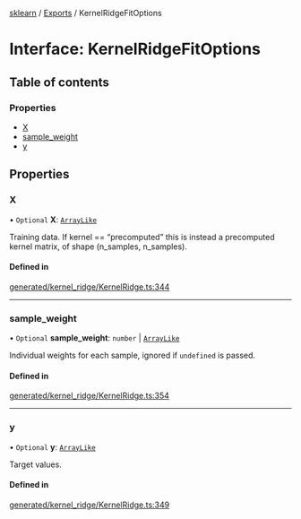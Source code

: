[sklearn](../readme.md) / [Exports](../modules.md) / KernelRidgeFitOptions

# Interface: KernelRidgeFitOptions

## Table of contents

### Properties

- [X](KernelRidgeFitOptions.md#x)
- [sample\_weight](KernelRidgeFitOptions.md#sample_weight)
- [y](KernelRidgeFitOptions.md#y)

## Properties

### X

• `Optional` **X**: [`ArrayLike`](../modules.md#arraylike)

Training data. If kernel == “precomputed” this is instead a precomputed kernel matrix, of shape (n\_samples, n\_samples).

#### Defined in

[generated/kernel_ridge/KernelRidge.ts:344](https://github.com/transitive-bullshit/scikit-learn-ts/blob/367336a/packages/sklearn/src/generated/kernel_ridge/KernelRidge.ts#L344)

___

### sample\_weight

• `Optional` **sample\_weight**: `number` \| [`ArrayLike`](../modules.md#arraylike)

Individual weights for each sample, ignored if `undefined` is passed.

#### Defined in

[generated/kernel_ridge/KernelRidge.ts:354](https://github.com/transitive-bullshit/scikit-learn-ts/blob/367336a/packages/sklearn/src/generated/kernel_ridge/KernelRidge.ts#L354)

___

### y

• `Optional` **y**: [`ArrayLike`](../modules.md#arraylike)

Target values.

#### Defined in

[generated/kernel_ridge/KernelRidge.ts:349](https://github.com/transitive-bullshit/scikit-learn-ts/blob/367336a/packages/sklearn/src/generated/kernel_ridge/KernelRidge.ts#L349)

